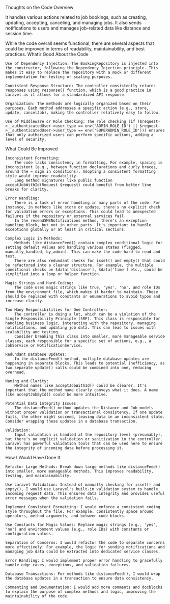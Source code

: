 Thoughts on the Code
Overview

It handles various actions related to job bookings, such as creating, updating, accepting, canceling, and managing jobs. It also sends notifications to users and manages job-related data like distance and session time.

While the code overall seems functional, there are several aspects that could be improved in terms of readability, maintainability, and best practices.
What’s Good About the Code

    Use of Dependency Injection: The BookingRepository is injected into the constructor, following the Dependency Injection principle. This makes it easy to replace the repository with a mock or different implementation for testing or scaling purposes.

    Consistent Response Structure: The controller consistently returns responses using response() function, which is a good practice in Laravel as it allows for a standardized API response.

    Organization: The methods are logically organized based on their purposes. Each method addresses a specific action (e.g., store, update, cancelJob), making the controller relatively easy to follow.

    Use of Middleware or Role Checking: The role checking (if ($request->__authenticatedUser->user_type == env('ADMIN_ROLE_ID') || $request->__authenticatedUser->user_type == env('SUPERADMIN_ROLE_ID'))) ensures that only authorized users can perform specific actions, adding a level of security.

What Could Be Improved

    Inconsistent Formatting:
        The code lacks consistency in formatting. For example, spacing is inconsistent (e.g., between function declarations and curly braces, around the = sign in conditions). Adopting a consistent formatting style would improve readability.
        Long method signatures like public function acceptJobWithId(Request $request) could benefit from better line breaks for clarity.

    Error Handling:
        There is a lack of error handling in many parts of the code. For instance, in methods like store or update, there's no explicit check for validation errors or exceptions. This could lead to unexpected failures if the repository or external services fail.
        In the resendSMSNotifications method, there's an exception handling block, but not in other parts. It's important to handle exceptions globally or at least in critical sections.

    Complex Logic in Methods:
        Methods like distanceFeed() contain complex conditional logic for setting default values and handling various states (flagged, manually_handled, by_admin). This can make the code hard to read and test.
        There are also redundant checks for isset() and empty() that could be refactored into a cleaner structure. For example, the multiple conditional checks on $data['distance'], $data['time'] etc., could be simplified into a loop or helper function.

    Magic Strings and Hard-Coding:
        The code uses magic strings like true, 'yes', 'no', and role IDs from the environment file, which makes it harder to maintain. These should be replaced with constants or enumerations to avoid typos and increase clarity.

    Too Many Responsibilities for One Controller:
        The controller is doing a lot, which can be a violation of the Single Responsibility Principle (SRP). This class is responsible for handling business logic, interacting with the repository, managing notifications, and updating job data. This can lead to issues with scalability and testing.
        Consider breaking this class into smaller, more manageable service classes, each responsible for a specific set of actions, e.g., a JobService or NotificationService.

    Redundant Database Updates:
        In the distanceFeed() method, multiple database updates are happening in separate blocks. This leads to potential inefficiency, as two separate update() calls could be combined into one, reducing overhead.

    Naming and Clarity:
        Method names like acceptJobWithId() could be clearer. It's important that the method name clearly conveys what it does. A name like acceptJobById() could be more intuitive.

    Potential Data Integrity Issues:
        The distanceFeed() method updates the Distance and Job models without proper validation or transactional consistency. If one update fails, the other might succeed, leaving data in an inconsistent state. Consider wrapping these updates in a database transaction.

    Validation:
        Input validation is handled at the repository level (presumably), but there's no explicit validation or sanitization in the controller. Laravel has powerful validation tools that can be used here to ensure the integrity of incoming data before processing it.

How I Would Have Done It

    Refactor Large Methods: Break down large methods like distanceFeed() into smaller, more manageable methods. This improves readability, testing, and maintainability.

    Use Laravel Validation: Instead of manually checking for isset() and empty(), I would use Laravel's built-in validation system to handle incoming request data. This ensures data integrity and provides useful error messages when the validation fails.

    Implement Consistent Formatting: I would enforce a consistent coding style throughout the file. For example, consistently space around operators, method arguments, and between code blocks.

    Use Constants for Magic Values: Replace magic strings (e.g., 'yes', 'no') and environment values (e.g., role IDs) with constants or configuration values.

    Separation of Concerns: I would refactor the code to separate concerns more effectively. For example, the logic for sending notifications and managing job data could be extracted into dedicated service classes.

    Error Handling: I would implement proper error handling to gracefully handle edge cases, exceptions, and validation failures.

    Database Transactions: For methods like distanceFeed(), I would wrap the database updates in a transaction to ensure data consistency.

    Commenting and Documentation: I would add more comments and docblocks to explain the purpose of complex methods and logic, improving the maintainability of the code.
